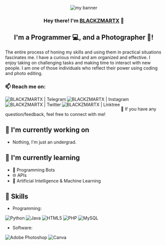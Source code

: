 <p align="center">
 <img src="https://user-images.githubusercontent.com/44616490/178185108-121f2fe3-f537-48ce-bbc0-5456c19ae58e.jpg" alt="my banner">
</p>

<h3 align="center">
Hey there! I'm <a href="https://linktr.ee/blackzmartx" target="_blank" rel="noreferrer">BLACKZMARTX</a> 👋
</h3>

<h2 align="center">
I'm a Programmer 💻, and a Photographer 📸!
</h2> 

The entire process of honing my skills and using them in practical situations fascinates me. I have a curious mind and am organized and effective. I enjoy taking on challenging tasks and making time to interact with new people. I am one of those individuals who reflect their power using coding and photo editing.


### 📫 Reach me on:

<a href="https://t.me/blackzmartx/"><img align="left" src="https://img.shields.io/badge/Telegram-2CA5E0?style=for-the-badge&logo=telegram&logoColor=white" alt="BLACKZMARTX | Telegram" /></a>
<a href="https://instagram.com/blackzmartx"><img align="left" src="https://img.shields.io/badge/Instagram-%23E4405F.svg?style=for-the-badge&logo=Instagram&logoColor=white" alt="BLACKZMARTX | Instagram"/></a>
<a href="https://twitter.com/blackzmartx/"><img align="left" src="https://img.shields.io/badge/Twitter-%231DA1F2.svg?style=for-the-badge&logo=Twitter&logoColor=white" alt="BLACKZMARTX | Twitter" /></a>
<a href="https://linktr.ee/blackzmartx/"><img align="left" src="https://img.shields.io/badge/linktree-1de9b6?style=for-the-badge&logo=linktree&logoColor=white" alt="BLACKZMARTX | Linktree" /></a>
</br>

💬 If you have any question/feedback, feel free to connect with me!


## 🔭 I'm currently working on

- Nothing, I'm just an undergrad.


## 🌱 I'm currently learning

- 🤖 Programming Bots
- 🌐 APIs
- 🧠 Artificial Intelligence & Machine Learning

## 💼 Skills

- Programming:

![Python](https://img.shields.io/badge/python-3670A0?style=for-the-badge&logo=python&logoColor=ffdd54)
![Java](https://img.shields.io/badge/java-%23ED8B00.svg?style=for-the-badge&logo=java&logoColor=white)
![HTML5](https://img.shields.io/badge/html5-%23E34F26.svg?style=for-the-badge&logo=html5&logoColor=white)
![PHP](https://img.shields.io/badge/php-%23777BB4.svg?style=for-the-badge&logo=php&logoColor=white)
![MySQL](https://img.shields.io/badge/mysql-%2300f.svg?style=for-the-badge&logo=mysql&logoColor=white)

- Software:

![Adobe Photoshop](https://img.shields.io/badge/adobe%20photoshop-%2331A8FF.svg?style=for-the-badge&logo=adobe%20photoshop&logoColor=white)
![Canva](https://img.shields.io/badge/Canva-%2300C4CC.svg?style=for-the-badge&logo=Canva&logoColor=white)


<!--
**blackzmartx/blackzmartx** is a ✨ _special_ ✨ repository because its `README.md` (this file) appears on your GitHub profile.

Here are some ideas to get you started:

- 🔭 I’m currently working on ...
- 🌱 I’m currently learning ...
- 👯 I’m looking to collaborate on ...
- 🤔 I’m looking for help with ...
- 💬 Ask me about ...
- 📫 How to reach me: ...
- 😄 Pronouns: ...
- ⚡ Fun fact: ...
-->
